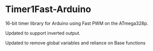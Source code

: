  Timer1Fast-Arduino
====================

16-bit timer library for Arduino using Fast PWM on the ATmega328p.

Updated to support inverted output.

Updated to remove global variables and reliance on Base functions
